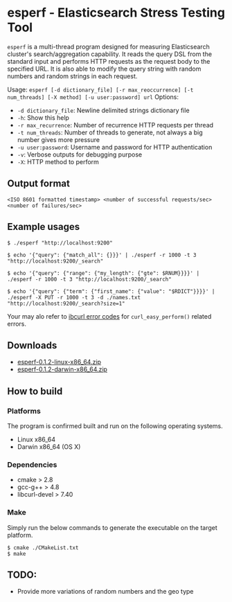 # esperf - Elasticsearch Stress Testing Tool 

`esperf` is a multi-thread program designed for measuring Elasticsearch cluster's search/aggregation capability.
It reads the query DSL from the standard input and performs HTTP requests as the request body to the specified URL.
It is also able to modify the query string with random numbers and random strings in each request.

Usage: `esperf [-d dictionary_file] [-r max_reoccurrence] [-t num_threads] [-X method] [-u user:password] url`
Options:
- `-d dictionary_file`: Newline delimited strings dictionary file 
- `-h`: Show this help
- `-r max_recurrence`: Number of recurrence HTTP requests per thread
- `-t num_threads`: Number of threads to generate, not always a big number gives more pressure
- `-u user:password`: Username and password for HTTP authentication 
- `-v`: Verbose outputs for debugging purpose
- `-X`: HTTP method to perform

## Output format

    <ISO 8601 formatted timestamp> <number of successful requests/sec> <number of failures/sec>

## Example usages

    $ ./esperf "http://localhost:9200"

    $ echo '{"query": {"match_all": {}}}' | ./esperf -r 1000 -t 3 "http://localhost:9200/_search"
    
    $ echo '{"query": {"range": {"my_length": {"gte": $RNUM}}}}' |  ./esperf -r 1000 -t 3 "http://localhost:9200/_search"
    
    $ echo '{"query": {"term": {"first_name": {"value": "$RDICT"}}}}' | ./esperf -X PUT -r 1000 -t 3 -d ./names.txt "http://localhost:9200/_search?size=1"

Your may alo refer to [ibcurl error codes](https://curl.haxx.se/libcurl/c/libcurl-errors.html) for `curl_easy_perform()` related errors.

## Downloads

- [esperf-0.1.2-linux-x86_64.zip](https://github.com/kosho/esperf/releases/download/0.1.0/esperf-0.1.2-darwin-x86_64.zip)
- [esperf-0.1.2-darwin-x86_64.zip](https://github.com/kosho/esperf/releases/download/0.1.0/esperf-0.1.2-linux-x86_64.zip)

## How to build

### Platforms

The program is confirmed built and run on the following operating systems.

- Linux x86_64
- Darwin x86_64 (OS X)

### Dependencies

- cmake > 2.8
- gcc-g++ > 4.8
- libcurl-devel > 7.40

### Make

Simply run the below commands to generate the executable on the target platform.

    $ cmake ./CMakeList.txt
    $ make

## TODO:

- Provide more variations of random numbers and the geo type
